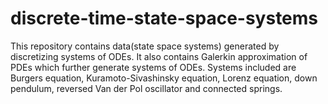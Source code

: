 # discrete-time-state-space-systems
This repository contains data(state space systems) generated by discretizing systems of ODEs. It also contains Galerkin approximation of PDEs which further generate systems of ODEs. Systems included are Burgers equation, Kuramoto-Sivashinsky equation, Lorenz equation, down pendulum, reversed Van der Pol oscillator and connected springs.
